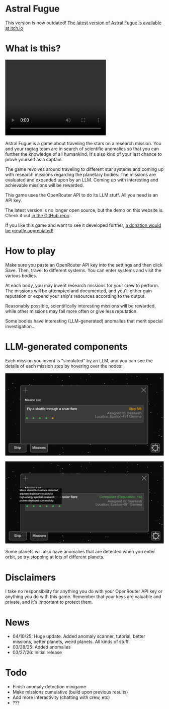 # Astral Fugue

This version is now outdated! [The latest version of Astral Fugue is available at itch.io](https://captdishwasher.itch.io/llamaspace)

<div class="p5js-sketch" id="simple-example-holder">
    <script src="https://cdnjs.cloudflare.com/ajax/libs/p5.js/1.6.0/p5.min.js"></script>
    <script src="https://cdn.jsdelivr.net/npm/js-yaml@4.1.0/dist/js-yaml.min.js"></script>
    <script type="module" src="/scripts/llamaspace/main.js"></script>
</div>

# What is this?

<video width="320" height="240" controls>
  <source type="video/mp4" src="https://github.com/user-attachments/assets/bc48204e-0e3a-4a4e-a9d9-101d965a7931">
</video>

Astral Fugue is a game about traveling the stars on a research mission. You and your ragtag team are in search of scientific anomalies so that you can further the knowledge of all humankind. It's also kind of your last chance to prove yourself as a captain.

The game revolves around traveling to different star systems and coming up with research missions regarding the planetary bodies. The missions are evaluated and expanded upon by an LLM. Coming up with interesting and achievable missions will be rewarded.

This game uses the OpenRouter API to do its LLM stuff.  All you need is an API key.

The latest version is no longer open source, but the demo on this website is. Check it out [in the GitHub repo](https://github.com/horenbergerb/horenbergerb.github.io/tree/master/scripts/llamaspace).

If you like this game and want to see it developed further, [a donation would be greatly appreciated!](https://ko-fi.com/beauhorenberger)

# How to play

Make sure you paste an OpenRouter API key into the settings and then click Save. Then, travel to different systems. You can enter systems and visit the various bodies.

At each body, you may invent research missions for your crew to perform. The missions will be attempted and documented, and you'll either gain reputation or expend your ship's resources according to the output.

Reasonably possible, scientifically interesting missions will be rewarded, while other missions may fail more often or give less reputation.

Some bodies have interesting (LLM-generated) anomalies that merit special investigation...

# LLM-generated components

Each mission you invent is "simulated" by an LLM, and you can see the details of each mission step by hovering over the nodes:

![mission_in_progress.png](/images/2025-03-26-llamaspace/mission_in_progress.png)

![mission_step_details.png](/images/2025-03-26-llamaspace/mission_step_details.png)

Some planets will also have anomalies that are detected when you enter orbit, so try stopping at lots of different planets.

# Disclaimers

I take no responsibility for anything you do with your OpenRouter API key or anything you do with this game. Remember that your keys are valuable and private, and it's important to protect them.

# News

- 04/10/25: Huge update. Added anomaly scanner, tutorial, better missions, better planets, weird planets. All kinds of stuff.
- 03/28/25: Added anomalies
- 03/27/26: Initial release

# Todo

- Finish anomaly detection minigame
- Make missions cumulative (build upon previous results)
- Add more interactivity (chatting with crew, etc)
- ???